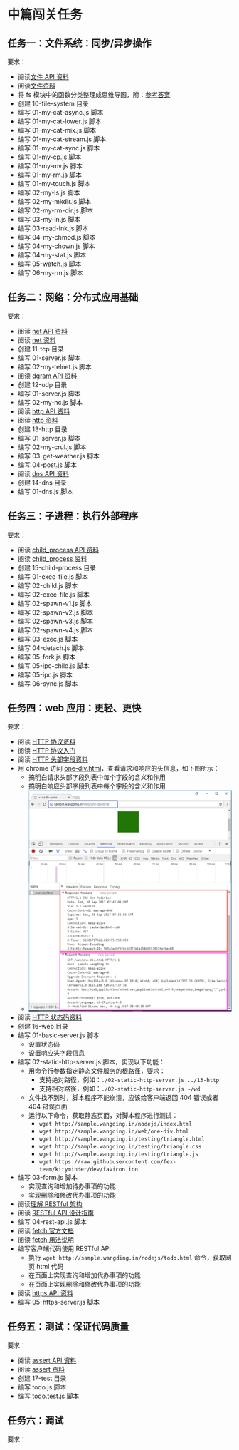 # 中篇闯关任务

## 任务一：文件系统：同步/异步操作

要求：  
- 阅读[文件 API 资料](http://nodejs.cn/api/fs.html)  
- 阅读[文件资料](http://javascript.ruanyifeng.com/nodejs/fs.html)  
- 将 fs 模块中的函数分类整理成思维导图，附：[参考答案](http://naotu.baidu.com/file/74c2915d47a4e7ae561b9f57940865c3?token=743a4bf398643762)  
- 创建 10-file-system 目录 
- 编写 01-my-cat-async.js 脚本  
- 编写 01-my-cat-lower.js 脚本  
- 编写 01-my-cat-mix.js 脚本  
- 编写 01-my-cat-stream.js 脚本  
- 编写 01-my-cat-sync.js 脚本  
- 编写 01-my-cp.js 脚本  
- 编写 01-my-mv.js 脚本  
- 编写 01-my-rm.js 脚本  
- 编写 01-my-touch.js 脚本  
- 编写 02-my-ls.js 脚本  
- 编写 02-my-mkdir.js 脚本  
- 编写 02-my-rm-dir.js 脚本  
- 编写 03-my-ln.js 脚本  
- 编写 03-read-lnk.js 脚本  
- 编写 04-my-chmod.js 脚本  
- 编写 04-my-chown.js 脚本  
- 编写 04-my-stat.js 脚本  
- 编写 05-watch.js 脚本  
- 编写 06-my-rm.js 脚本  

## 任务二：网络：分布式应用基础

要求：  
- 阅读 [net API 资料](http://nodejs.cn/api/net.html)  
- 阅读 [net 资料](http://javascript.ruanyifeng.com/nodejs/net.html)  
- 创建 11-tcp 目录
- 编写 01-server.js 脚本  
- 编写 02-my-telnet.js 脚本  
- 阅读 [dgram API 资料](http://nodejs.cn/api/dgram.html)  
- 创建 12-udp 目录
- 编写 01-server.js 脚本  
- 编写 02-my-nc.js 脚本  
- 阅读 [http API 资料](http://nodejs.cn/api/http.html)  
- 阅读 [http 资料](http://javascript.ruanyifeng.com/nodejs/http.html)  
- 创建 13-http 目录
- 编写 01-server.js 脚本  
- 编写 02-my-crul.js 脚本  
- 编写 03-get-weather.js 脚本  
- 编写 04-post.js 脚本  
- 阅读 [dns API 资料](http://nodejs.cn/api/net.html)  
- 创建 14-dns 目录
- 编写 01-dns.js 脚本  

## 任务三：子进程：执行外部程序

要求：
- 阅读 [child_process API 资料](http://nodejs.cn/api/child_process.html)  
- 阅读 [child_process 资料](http://javascript.ruanyifeng.com/nodejs/child-process.html)  
- 创建 15-child-process 目录  
- 编写 01-exec-file.js 脚本  
- 编写 02-child.js 脚本  
- 编写 02-exec-file.js 脚本  
- 编写 02-spawn-v1.js 脚本  
- 编写 02-spawn-v2.js 脚本  
- 编写 02-spawn-v3.js 脚本  
- 编写 02-spawn-v4.js 脚本  
- 编写 03-exec.js 脚本  
- 编写 04-detach.js 脚本  
- 编写 05-fork.js 脚本  
- 编写 05-ipc-child.js 脚本  
- 编写 05-ipc.js 脚本  
- 编写 06-sync.js 脚本  

## 任务四：web 应用：更轻、更快

要求：  
- 阅读 [HTTP 协议资料](https://en.wikipedia.org/wiki/Hypertext_Transfer_Protocol#Message_format)  
- 阅读 [HTTP 协议入门](http://www.ruanyifeng.com/blog/2016/08/http.html)  
- 阅读 [HTTP 头部字段资料](https://en.wikipedia.org/wiki/List_of_HTTP_header_fields)  
- 用 chrome 访问 [one-div.html](http://sample.wangding.in/web/one-div.html)，查看请求和响应的头信息，如下图所示：  
  - 搞明白请求头部字段列表中每个字段的含义和作用  
  - 搞明白响应头部字段列表中每个字段的含义和作用  
  - ![http-headers，王顶，408542507@qq.com](./images/http-headers.png)  
- 阅读 [HTTP 状态码资料](https://en.wikipedia.org/wiki/List_of_HTTP_header_fields)  
- 创建 16-web 目录  
- 编写 01-basic-server.js 脚本  
  - 设置状态码  
  - 设置响应头字段信息  
- 编写 02-static-http-server.js 脚本，实现以下功能：
  - 用命令行参数指定静态文件服务的根路径，要求：  
    - 支持绝对路径，例如：`./02-static-http-server.js ../13-http`  
    - 支持相对路径，例如：`./02-static-http-server.js ~/wd`  
  - 文件找不到时，脚本程序不能崩溃，应该给客户端返回 404 错误或者 404 错误页面  
  - 运行以下命令，获取静态页面，对脚本程序进行测试：  
    - `wget http://sample.wangding.in/nodejs/index.html`  
    - `wget http://sample.wangding.in/web/one-div.html`  
    - `wget http://sample.wangding.in/testing/triangle.html`  
    - `wget http://sample.wangding.in/testing/triangle.css`  
    - `wget http://sample.wangding.in/testing/triangle.js`  
    - `wget https://raw.githubusercontent.com/fex-team/kityminder/dev/favicon.ico`
- 编写 03-form.js 脚本  
  - 实现查询和增加待办事项的功能  
  - 实现删除和修改代办事项的功能  
- 阅读[理解 RESTful 架构](http://www.ruanyifeng.com/blog/2011/09/restful.html)  
- 阅读 [RESTful API 设计指南](http://www.ruanyifeng.com/blog/2014/05/restful_api.html)  
- 编写 04-rest-api.js 脚本  
- 阅读 [fetch 官方文档](https://fetch.spec.whatwg.org/)  
- 阅读 [fetch 用法说明](http://blog.csdn.net/kajweb/article/details/72593482)  
- 编写客户端代码使用 RESTful API  
  - 执行 `wget http://sample.wangding.in/nodejs/todo.html` 命令，获取网页 html 代码  
  - 在页面上实现查询和增加代办事项的功能  
  - 在页面上实现删除和修改代办事项的功能  
- 阅读 [https API 资料](http://nodejs.cn/api/https.html)  
- 编写 05-https-server.js 脚本  

## 任务五：测试：保证代码质量

要求：  
- 阅读 [assert API 资料](http://nodejs.cn/api/assert.html)  
- 阅读 [assert 资料](http://javascript.ruanyifeng.com/nodejs/assert.html)  
- 创建 17-test 目录  
- 编写 todo.js 脚本  
- 编写 todo.test.js 脚本  

## 任务六：调试  

要求：  
